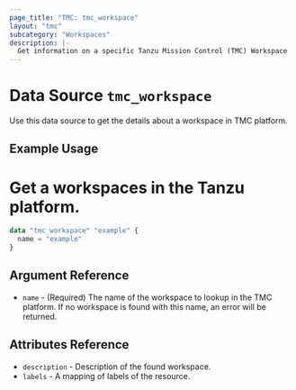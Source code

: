 ```yaml
---
page_title: "TMC: tmc_workspace"
layout: "tmc"
subcategory: "Workspaces"
description: |-
  Get information on a specific Tanzu Mission Control (TMC) Workspace
---
```


# Data Source `tmc_workspace`

Use this data source to get the details about a workspace in TMC platform.

## Example Usage
# Get a workspaces in the Tanzu platform.
```terraform
data "tmc_workspace" "example" {
  name = "example"
}
```

## Argument Reference

* `name` - (Required) The name of the workspace to lookup in the TMC platform. If no workspace is found with this name, an error will be returned.

## Attributes Reference

* `description` - Description of the found workspace.
* `labels` - A mapping of labels of the resource.